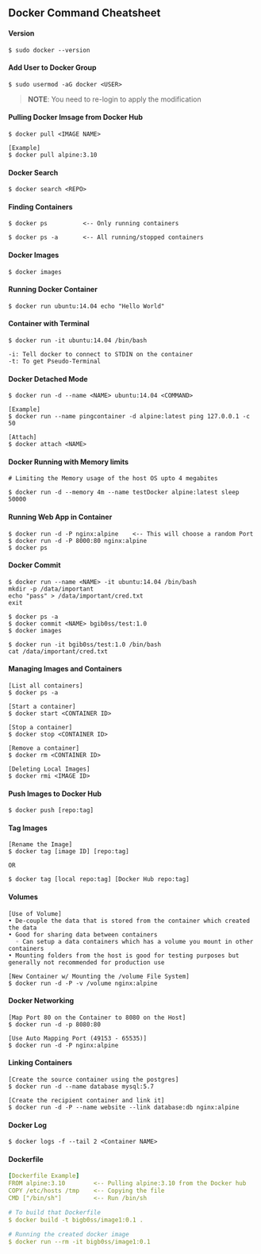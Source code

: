 ## Docker Command Cheatsheet

#### Version

```console
$ sudo docker --version
```

#### Add User to Docker Group

```console
$ sudo usermod -aG docker <USER>
```

> **NOTE**: You need to re-login to apply the modification

#### Pulling Docker Imsage from Docker Hub

```console
$ docker pull <IMAGE NAME>

[Example]
$ docker pull alpine:3.10
```

#### Docker Search

```console
$ docker search <REPO>
```

#### Finding Containers

```console
$ docker ps          <-- Only running containers

$ docker ps -a       <-- All running/stopped containers
```

#### Docker Images

```console
$ docker images
```

#### Running Docker Container

```console
$ docker run ubuntu:14.04 echo "Hello World"
```

#### Container with Terminal

```console
$ docker run -it ubuntu:14.04 /bin/bash

-i: Tell docker to connect to STDIN on the container
-t: To get Pseudo-Terminal
```

#### Docker Detached Mode

```console
$ docker run -d --name <NAME> ubuntu:14.04 <COMMAND>

[Example]
$ docker run --name pingcontainer -d alpine:latest ping 127.0.0.1 -c 50

[Attach]
$ docker attach <NAME>
```

#### Docker Running with Memory limits

```console
# Limiting the Memory usage of the host OS upto 4 megabites

$ docker run -d --memory 4m --name testDocker alpine:latest sleep 50000
```

#### Running Web App in Container

```container
$ docker run -d -P nginx:alpine    <-- This will choose a random Port
$ docker run -d -P 8000:80 nginx:alpine
$ docker ps
```

#### Docker Commit

```console
$ docker run --name <NAME> -it ubuntu:14.04 /bin/bash
mkdir -p /data/important
echo "pass" > /data/important/cred.txt
exit

$ docker ps -a
$ docker commit <NAME> bgib0ss/test:1.0
$ docker images

$ docker run -it bgib0ss/test:1.0 /bin/bash
cat /data/important/cred.txt
```

#### Managing Images and Containers

```console
[List all containers]
$ docker ps -a

[Start a container]
$ docker start <CONTAINER ID>

[Stop a container]
$ docker stop <CONTAINER ID>

[Remove a container]
$ docker rm <CONTAINER ID>

[Deleting Local Images]
$ docker rmi <IMAGE ID>
```

#### Push Images to Docker Hub

```console
$ docker push [repo:tag]
```

#### Tag Images

```console
[Rename the Image]
$ docker tag [image ID] [repo:tag]

OR

$ docker tag [local repo:tag] [Docker Hub repo:tag]
```

#### Volumes

```console
[Use of Volume]
• De-couple the data that is stored from the container which created the data
• Good for sharing data between containers
  ◦ Can setup a data containers which has a volume you mount in other containers
• Mounting folders from the host is good for testing purposes but generally not recommended for production use

[New Container w/ Mounting the /volume File System]
$ docker run -d -P -v /volume nginx:alpine
```

#### Docker Networking

```console
[Map Port 80 on the Container to 8080 on the Host]
$ docker run -d -p 8080:80

[Use Auto Mapping Port (49153 - 65535)]
$ docker run -d -P nginx:alpine
```

#### Linking Containers

```console
[Create the source container using the postgres]
$ docker run -d --name database mysql:5.7

[Create the recipient container and link it]
$ docker run -d -P --name website --link database:db nginx:alpine
```

#### Docker Log

```console
$ docker logs -f --tail 2 <Container NAME>
```

#### Dockerfile

```yaml
[Dockerfile Example]
FROM alpine:3.10        <-- Pulling alpine:3.10 from the Docker hub
COPY /etc/hosts /tmp    <-- Copying the file
CMD ["/bin/sh"]         <-- Run /bin/sh

# To build that Dockerfile
$ docker build -t bigb0ss/image1:0.1 .

# Running the created docker image
$ docker run --rm -it bigb0ss/image1:0.1
```
